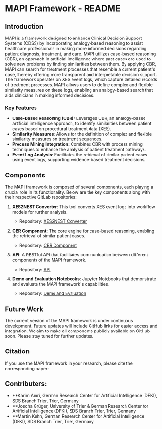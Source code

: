 # MAPI Framework - README
 
## Introduction
 
MAPI is a framework designed to enhance Clinical Decision Support Systems (CDSS) by incorporating analogy-based reasoning to assist healthcare professionals in making more informed decisions regarding patient diagnosis, treatment, and care. MAPI utilizes case-based reasoning (CBR), an approach in artificial intelligence where past cases are used to solve new problems by finding similarities between them. By applying CBR, MAPI can search for treatment processes that resemble a current patient's case, thereby offering more transparent and interpretable decision support. The framework operates on XES event logs, which capture detailed records of treatment processes. MAPI allows users to define complex and flexible similarity measures on these logs, enabling an analogy-based search that aids clinicians in making informed decisions.
 
### Key Features
 
- **Case-Based Reasoning (CBR):** Leverages CBR, an analogy-based artificial intelligence approach, to identify similarities between patient cases based on procedural treatment data (XES).
- **Similarity Measures:** Allows for the definition of complex and flexible similarity measures on treatment sequences.
- **Process Mining Integration:** Combines CBR with process mining techniques to enhance the analysis of patient treatment pathways.
- **Event Log Analysis:** Facilitates the retrieval of similar patient cases using event logs, supporting evidence-based treatment decisions.
 
## Components
 
The MAPI framework is composed of several components, each playing a crucial role in its functionality. Below are the key components along with their respective GitLab repositories:
 
1. **XES2NEST Converter**: This tool converts XES event logs into workflow models for further analysis.
   - Repository: [XES2NEST Converter](https://gitlab.rlp.net/wi2/onkocase/xestoworkflowconverter)
 
2. **CBR Component**: The core engine for case-based reasoning, enabling the retrieval of similar patient cases.
   - Repository: [CBR Component](https://gitlab.rlp.net/wi2/onkocase/procake-extension)
 
3. **API**: A RESTful API that facilitates communication between different components of the MAPI framework.
   - Repository: [API](https://gitlab.rlp.net/wi2/onkocase/restapi)
 
4. **Demo and Evaluation Notebooks**: Jupyter Notebooks that demonstrate and evaluate the MAPI framework's capabilities.
   - Repository: [Demo and Evaluation](https://gitlab.rlp.net/wi2/onkocase/onkocasebackend)
 
## Future Work
 
The current version of the MAPI framework is under continuous development. Future updates will include GitHub links for easier access and integration. We aim to make all components publicly available on GitHub soon. Please stay tuned for further updates.
 
## Citation
 
If you use the MAPI framework in your research, please cite the corresponding paper:


## Contributers: 
- **Karim Amri, German Research Center for Artificial Intelligence (DFKI), SDS Branch Trier, Trier, Germany
- **Joscha Grüger, University of Trier & German Research Center for Artificial Intelligence (DFKI), SDS Branch Trier, Trier, Germany
- **Martin Kuhn, German Research Center for Artificial Intelligence (DFKI), SDS Branch Trier, Trier, Germany
